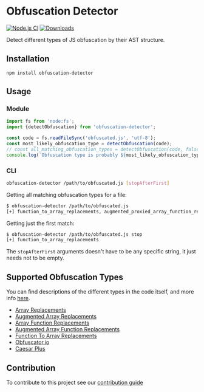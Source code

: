 # Obfuscation Detector
[![Node.js CI](https://github.com/PerimeterX/obfuscation-detector/actions/workflows/node.js.yml/badge.svg?branch=main)](https://github.com/PerimeterX/obfuscation-detector/actions/workflows/node.js.yml)
[![Downloads](https://img.shields.io/npm/dm/obfuscation-detector.svg?maxAge=43200)](https://www.npmjs.com/package/obfuscation-detector)

Detect different types of JS obfuscation by their AST structure.

## Installation
`npm install obfuscation-detector`

## Usage
### Module
```javascript
import fs from 'node:fs';
import {detectObfuscation} from 'obfuscation-detector';

const code = fs.readFileSync('obfuscated.js', 'utf-8');
const most_likely_obfuscation_type = detectObfuscation(code);
// const all_matching_obfuscation_types = detectObfuscation(code, false);
console.log(`Obfuscation type is probably ${most_likely_obfuscation_type}`);
```

### CLI
```bash
obfuscation-detector /path/to/obfuscated.js [stopAfterFirst]
```

Getting all matching obfuscation types for a file:
```bash
$ obfuscation-detector /path/to/obfuscated.js
[+] function_to_array_replacements, augmented_proxied_array_function_replacements
``` 

Getting just the first match:
```bash
$ obfuscation-detector /path/to/obfuscated.js stop
[+] function_to_array_replacements
```


The `stopAfterFirst` arguments doesn't have to be any specific string, it just needs not to be empty.

## Supported Obfuscation Types
You can find descriptions of the different types in the code itself, and more info [here](src/detectors/README.md). 
- [Array Replacements](src/detectors/arrayReplacements.js)
- [Augmented Array Replacements](src/detectors/augmentedArrayReplacements.js)
- [Array Function Replacements](src/detectors/arrayFunctionReplacements.js)
- [Augmented Array Function Replacements](src/detectors/augmentedArrayFunctionReplacements.js)
- [Function To Array Replacements](src/detectors/functionToArrayReplacements.js)
- [Obfuscator.io](src/detectors/obfuscator-io.js)
- [Caesar Plus](src/detectors/caesarp.js)

## Contribution
To contribute to this project see our [contribution guide](CONTRIBUTING.md)